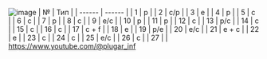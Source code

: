 ![image](https://github.com/BOBUS2317/knsl/assets/145115035/8d3aa971-6cd2-4ade-a147-87d86ad7a7ec)
| № | Тип |
| ------ | ------ |
| 1 | р |
| 2 | с/р |
| 3 | e |
| 4 | р |
| 5 | c |
| 6 | c |
| 7 | р |
| 8 | c |
| 9 | e/c |
| 10 | p |
| 11 | p |
| 12 | c |
| 13 | p/c |
| 14 | c |
| 15 | c |
| 16 | c |
| 17 | c + f |
| 18 | e |
| 19 | p/e |
| 20 | e/c |
| 21 | e + c |
| 22 | e |
| 23 | c |
| 24 | c |
| 25 | e/c |
| 26 | c |
| 27 |  |
https://www.youtube.com/@plugar_inf


